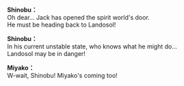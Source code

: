 # 

  
**Shinobu：**  
Oh dear... Jack has opened the spirit world's door.  
He must be heading back to Landosol!  
  
**Shinobu：**  
In his current unstable state, who knows what he might do...  
Landosol may be in danger!  
  
**Miyako：**  
W-wait, Shinobu! Miyako's coming too!  
